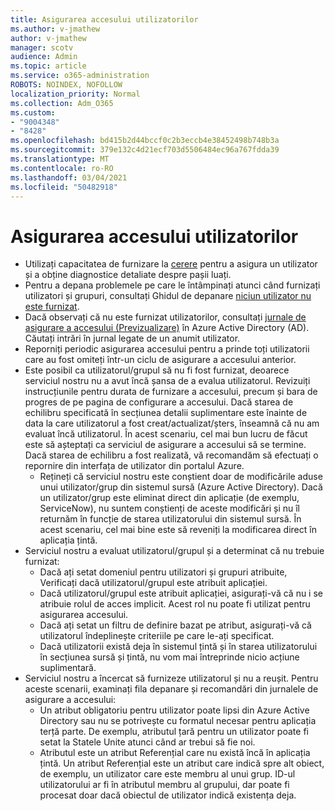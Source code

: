 ```yaml
---
title: Asigurarea accesului utilizatorilor
ms.author: v-jmathew
author: v-jmathew
manager: scotv
audience: Admin
ms.topic: article
ms.service: o365-administration
ROBOTS: NOINDEX, NOFOLLOW
localization_priority: Normal
ms.collection: Adm_O365
ms.custom:
- "9004348"
- "8428"
ms.openlocfilehash: bd415b2d44bccf0c2b3eccb4e38452498b748b3a
ms.sourcegitcommit: 379e132c4d21ecf703d5506484ec96a767fdda39
ms.translationtype: MT
ms.contentlocale: ro-RO
ms.lasthandoff: 03/04/2021
ms.locfileid: "50482918"
---
```

# <a name="user-provisioning"></a>Asigurarea accesului utilizatorilor

- Utilizați capacitatea de furnizare la [cerere](https://docs.microsoft.com/azure/active-directory/app-provisioning/provision-on-demand) pentru a asigura un utilizator și a obține diagnostice detaliate despre pașii luați.
- Pentru a depana problemele pe care le întâmpinați atunci când furnizați utilizatori și grupuri, consultați Ghidul de depanare [niciun utilizator nu este furnizat](https://docs.microsoft.com/azure/active-directory/app-provisioning/application-provisioning-config-problem-no-users-provisioned).
- Dacă observați că nu este furnizat utilizatorilor, consultați [jurnale de asigurare a accesului (Previzualizare)](https://docs.microsoft.com/azure/active-directory/reports-monitoring/concept-provisioning-logs) în Azure Active Directory (AD). Căutați intrări în jurnal legate de un anumit utilizator.
- Reporniți periodic asigurarea accesului pentru a prinde toți utilizatorii care au fost omiteți într-un ciclu de asigurare a accesului anterior.
- Este posibil ca utilizatorul/grupul să nu fi fost furnizat, deoarece serviciul nostru nu a avut încă șansa de a evalua utilizatorul. Revizuiți instrucțiunile pentru durata de furnizare a accesului, precum și bara de progres de pe pagina de configurare a accesului. Dacă starea de echilibru specificată în secțiunea detalii suplimentare este înainte de data la care utilizatorul a fost creat/actualizat/șters, înseamnă că nu am evaluat încă utilizatorul. În acest scenariu, cel mai bun lucru de făcut este să așteptați ca serviciul de asigurare a accesului să se termine. Dacă starea de echilibru a fost realizată, vă recomandăm să efectuați o repornire din interfața de utilizator din portalul Azure.
  - Rețineți că serviciul nostru este conștient doar de modificările aduse unui utilizator/grup din sistemul sursă (Azure Active Directory). Dacă un utilizator/grup este eliminat direct din aplicație (de exemplu, ServiceNow), nu suntem conștienți de aceste modificări și nu îl returnăm în funcție de starea utilizatorului din sistemul sursă. În acest scenariu, cel mai bine este să reveniți la modificarea direct în aplicația țintă.
- Serviciul nostru a evaluat utilizatorul/grupul și a determinat că nu trebuie furnizat:
  - Dacă ați setat domeniul pentru utilizatori și grupuri atribuite, Verificați dacă utilizatorul/grupul este atribuit aplicației.
  - Dacă utilizatorul/grupul este atribuit aplicației, asigurați-vă că nu i se atribuie rolul de acces implicit. Acest rol nu poate fi utilizat pentru asigurarea accesului.
  - Dacă ați setat un filtru de definire bazat pe atribut, asigurați-vă că utilizatorul îndeplinește criteriile pe care le-ați specificat.
  - Dacă utilizatorii există deja în sistemul țintă și în starea utilizatorului în secțiunea sursă și țintă, nu vom mai întreprinde nicio acțiune suplimentară.
- Serviciul nostru a încercat să furnizeze utilizatorul și nu a reușit. Pentru aceste scenarii, examinați fila depanare și recomandări din jurnalele de asigurare a accesului:
  - Un atribut obligatoriu pentru utilizator poate lipsi din Azure Active Directory sau nu se potrivește cu formatul necesar pentru aplicația terță parte. De exemplu, atributul țară pentru un utilizator poate fi setat la Statele Unite atunci când ar trebui să fie noi.
  - Atributul este un atribut Referențial care nu există încă în aplicația țintă. Un atribut Referențial este un atribut care indică spre alt obiect, de exemplu, un utilizator care este membru al unui grup. ID-ul utilizatorului ar fi în atributul membru al grupului, dar poate fi procesat doar dacă obiectul de utilizator indică existența deja.

